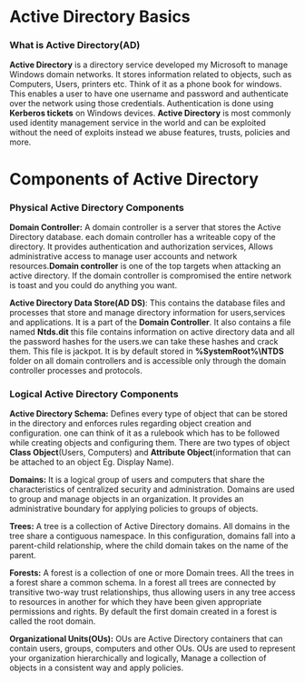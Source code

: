     
# Active Directory Basics

### What is Active Directory(AD)
**Active Directory** is a directory service developed my Microsoft to manage  Windows domain networks. It stores information related to objects, such as Computers, Users, printers etc. Think of it as a phone book for windows. This enables a user to have one username and password and authenticate over the network using those credentials. Authentication is done using **Kerberos tickets** on Windows devices. **Active Directory** is most commonly used identity management service in the world and can be exploited without the need of exploits instead we abuse features, trusts, policies and more.


# Components of Active Directory

### Physical Active Directory Components
**Domain Controller:** A domain controller is a server that stores the Active Directory database. each domain controller has a writeable copy of the directory. It provides authentication and authorization services, Allows administrative access to manage user accounts and network resources.**Domain controller** is one of the top targets when attacking an active directory. If the domain controller is compromised the entire network is toast and you could do anything you want.

**Active Directory Data Store(AD DS)**: This contains the database files and processes that store and manage directory information for users,services and applications. It is a part of the **Domain Controller**. It also contains a file named **Ntds.dit** this file contains information on active directory data and all the password hashes for the users.we can take these hashes and crack them.  This file is jackpot. It is by default stored in **%SystemRoot%\NTDS** folder on all domain controllers and is accessible only through the domain controller processes and protocols. 
 
### Logical Active Directory Components
**Active Directory Schema:** Defines every type of object that can be stored in the directory and enforces rules regarding object creation and configuration. one can think of it as a rulebook which has to be followed while creating objects and configuring them. There are  two types of object **Class Object**(Users, Computers) and **Attribute Object**(information that can be attached to an object Eg. Display Name).
 
**Domains:**  It is a logical group of users and computers that share the characteristics of centralized security and administration. Domains are used to group and manage objects in an organization. It provides an administrative boundary for applying policies to groups of objects.
 
**Trees:** A tree is a collection of Active Directory domains. All domains in the tree share a contiguous namespace. In this configuration, domains fall into a parent-child relationship, where the child domain takes on the name of the parent.
 
**Forests:** A forest is a collection of one or more Domain trees. All the trees in a forest share a common schema. In a forest all trees are connected by transitive two-way trust relationships, thus allowing users in any tree access to resources in another for which they have been given appropriate permissions and rights. By default the first domain created in a forest is called the root domain.
 
**Organizational Units(OUs):** OUs are Active Directory containers that can contain users, groups, computers and other OUs. OUs are used to represent your organization hierarchically and logically, Manage a collection of objects in a consistent way and apply policies.
